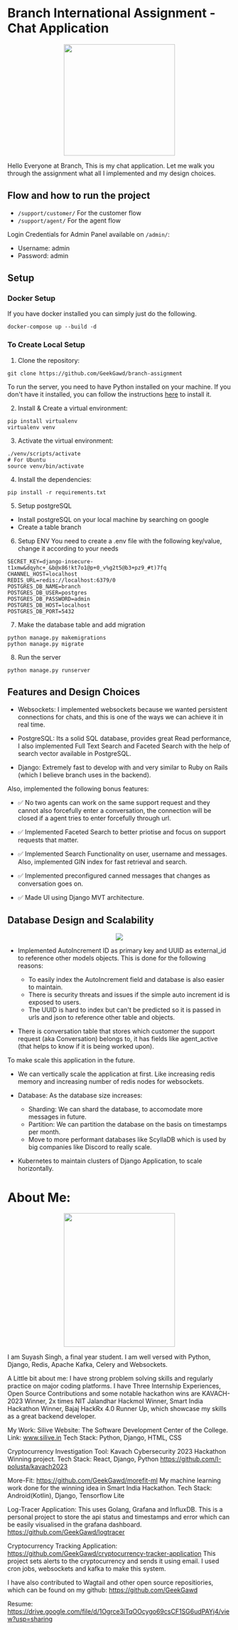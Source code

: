 # Branch International Assignment - Chat Application

<p align="center">
  <img style="width: 250px; height: 250px;" src="./images/branch.jpg" />
</p>

Hello Everyone at Branch, This is my chat application. Let me walk you through the assignment what all I implemented and my design choices.

## Flow and how to run the project

- `/support/customer/`  For the customer flow
- `/support/agent/`  For the agent flow

Login Credentials for Admin Panel available on `/admin/`:
- Username: admin
- Password: admin

## Setup
### Docker Setup
If you have docker installed you can simply just do the following.

```CMD
docker-compose up --build -d
```

### To Create Local Setup
1. Clone the repository:

```CMD
git clone https://github.com/GeekGawd/branch-assignment
```
To run the server, you need to have Python installed on your machine. If you don't have it installed, you can follow the instructions [here](https://www.python.org/downloads/release/python-3117/) to install it.

2. Install & Create a virtual environment:

```CMD
pip install virtualenv
virtualenv venv
```

3. Activate the virtual environment:
```CMD
./venv/scripts/activate
# For Ubuntu
source venv/bin/activate
```

4. Install the dependencies: 

```CMD
pip install -r requirements.txt
```
5. Setup postgreSQL
- Install postgreSQL on your local machine by searching on google
- Create a table branch

6. Setup ENV
You need to create a .env file with the following key/value, change it according to your needs
```
SECRET_KEY=django-insecure-t1xmw&dqyhc+_&b@x86!kt7o1@p+0_v%g2t5@b3+pz9_#t)7fq
CHANNEL_HOST=localhost
REDIS_URL=redis://localhost:6379/0
POSTGRES_DB_NAME=branch
POSTGRES_DB_USER=postgres
POSTGRES_DB_PASSWORD=admin
POSTGRES_DB_HOST=localhost
POSTGRES_DB_PORT=5432
```

7. Make the database table and add migration
```CMD
python manage.py makemigrations
python manage.py migrate
```

8. Run the server
```CMD
python manage.py runserver
```

## Features and Design Choices

- Websockets: I implemented websockets because we wanted persistent connections for chats, and this is one of the ways we can achieve it in real time.

- PostgreSQL: Its a solid SQL database, provides great Read performance, I also implemented Full Text Search and Faceted Search with the help of search vector available in PostgreSQL.

- Django: Extremely fast to develop with and very similar to Ruby on Rails (which I believe branch uses in the backend).

Also, implemented the following bonus features:

- ✅ No two agents can work on the same support request and they cannot also forcefully enter a conversation, the connection will be closed if a agent tries to enter forcefully through url.

- ✅ Implemented Faceted Search to better priotise and focus on support requests that matter.

- ✅ Implemented Search Functionality on user, username and messages. Also, implemented GIN index for fast retrieval and search.

- ✅ Implemented preconfigured canned messages that changes as conversation goes on.

- ✅ Made UI using Django MVT architecture.

## Database Design and Scalability

<p align="center">
  <img src="./images/database.png" />
</p>

- Implemented AutoIncrement ID as primary key and UUID as external_id to reference other models objects. This is done for the following reasons:
  - To easily index the AutoIncrement field and database is also easier to maintain.
  - There is security threats and issues if the simple auto increment id is exposed to users.
  - The UUID is hard to index but can't be predicted so it is passed in urls and json to reference other table and objects.

- There is conversation table that stores which customer the support request (aka Conversation) belongs to, it has fields like agent_active (that helps to know if it is being worked upon).

To make scale this application in the future.

- We can vertically scale the application at first. Like increasing redis memory and increasing number of redis nodes for websockets.

- Database: As the database size increases:
  - Sharding: We can shard the database, to accomodate more messages in future.
  - Partition: We can partition the database on the basis on timestamps per month.
  - Move to more performant databases like ScyllaDB which is used by big companies like Discord to really scale.

- Kubernetes to maintain clusters of Django Application, to scale horizontally.

# About Me:
<p align="center">
  <img style="width: 250px; height: 300px;" src="images/profile_picture.jpg" />
</p>


I am Suyash Singh, a final year student. I am well versed with Python, Django, Redis, Apache Kafka, Celery and Websockets.

A Little bit about me: I have strong problem solving skills and regularly practice on major coding platforms. I have Three Internship Experiences, Open Source Contributions and some notable hackathon wins are KAVACH-2023 Winner, 2x times NIT Jalandhar Hackmol Winner, Smart India Hackathon Winner, Bajaj HackRx 4.0 Runner Up, which showcase my skills as a great backend developer.

My Work: Silive Website: The Software Development Center of the
College. Link: www.silive.in Tech Stack: Python, Django, HTML, CSS

Cryptocurrency Investigation Tool: Kavach Cybersecurity 2023 Hackathon
Winning project. Tech Stack: React, Django, Python
https://github.com/I-polusta/kavach2023

More-Fit: https://github.com/GeekGawd/morefit-ml My machine learning
work done for the winning idea in Smart India Hackathon. Tech Stack:
Android(Kotlin), Django, Tensorflow Lite

Log-Tracer Application: This uses Golang, Grafana and InfluxDB. This
is a personal project to store the api status and timestamps and error
which can be easily visualised in the grafana dashboard.
https://github.com/GeekGawd/logtracer

Cryptocurrency Tracking Application:
https://github.com/GeekGawd/cryptocurrency-tracker-application This
project sets alerts to the cryptocurrency and sends it using email. I
used cron jobs, websockets and kafka to make this system.

I have also contributed to Wagtail and other open source
repositiories, which can be found on my github:
https://github.com/GeekGawd

Resume:
https://drive.google.com/file/d/1Ogrce3iTqOOcygo69csCF1SG6udPAYj4/view?usp=sharing